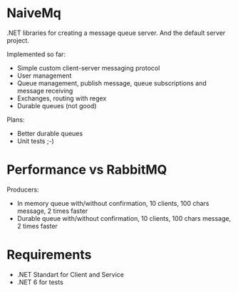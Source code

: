 # NaiveMq
.NET libraries for creating a message queue server. And the default server project.

Implemented so far:
+ Simple custom client-server messaging protocol
+ User management
+ Queue management, publish message, queue subscriptions and message receiving
+ Exchanges, routing with regex
+ Durable queues (not good)

Plans:
+ Better durable queues
+ Unit tests ;-)

# Performance vs RabbitMQ
Producers:
+ In memory queue with/without confirmation, 10 clients, 100 chars message, 2 times faster
+ Durable queue with/without confirmation, 10 clients, 100 chars message, 2 times faster

# Requirements
+ .NET Standart for Client and Service
+ .NET 6 for tests
